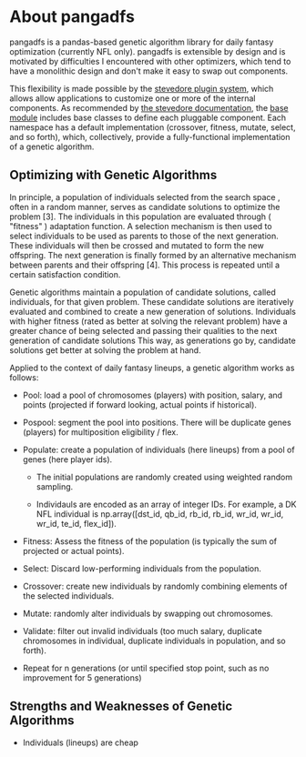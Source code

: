 # About pangadfs

pangadfs is a pandas-based genetic algorithm library for daily fantasy optimization (currently NFL only). pangadfs is extensible by design and is motivated by difficulties I encountered with other optimizers, which tend to have a monolithic design and don't make it easy to swap out components. 

This flexibility is made possible by the [stevedore plugin system](https://docs.openstack.org/stevedore/latest/ "Stevedore plugins"), which allows allow applications to customize one or more of the internal components. As recommended by [the stevedore documentation](https://docs.openstack.org/stevedore/latest/user/tutorial/creating_plugins.html#a-plugin-base-class "Stevedore documentation"), the [base module](base-reference.md) includes base classes to define each pluggable component. Each namespace has a default implementation (crossover, fitness, mutate, select, and so forth), which, collectively, provide a fully-functional implementation of a genetic algorithm.


## Optimizing with Genetic Algorithms

In principle, a population of individuals selected from the search space , often in a
random manner, serves as candidate solutions to optimize the problem [3]. The
individuals in this population are evaluated through ( "fitness" ) adaptation function.
A selection mechanism is then used to select individuals to be used as parents to
those of the next generation. These individuals will then be crossed and mutated to
form the new offspring. The next generation is finally formed by an alternative
mechanism between parents and their offspring [4]. This process is repeated until a
certain satisfaction condition.

Genetic algorithms maintain a population of candidate solutions, called individuals, for that given problem. These candidate solutions are iteratively evaluated and combined to create a new generation of solutions. Individuals with higher fitness (rated as better at solving the relevant problem) have a greater chance of being selected and passing their qualities to the next generation of candidate solutions This way, as generations go by, candidate solutions get better at solving the problem at hand.

Applied to the context of daily fantasy lineups, a genetic algorithm works as follows:

* Pool: load a pool of chromosomes (players) with position, salary, and points (projected if forward looking, actual points if historical).

* Pospool: segment the pool into positions. There will be duplicate genes (players) for multiposition eligibility / flex.

* Populate: create a population of individuals (here lineups) from a pool of genes (here player ids).

    * The initial populations are randomly created using weighted random sampling.

    * Individauls are encoded as an array of integer IDs. For example, a DK NFL individual is np.array([dst_id, qb_id, rb_id, rb_id, wr_id, wr_id, wr_id, te_id, flex_id]).

* Fitness: Assess the fitness of the population (is typically the sum of projected or actual points).

* Select: Discard low-performing individuals from the population.

* Crossover: create new individuals by randomly combining elements of the selected individuals.

* Mutate: randomly alter individuals by swapping out chromosomes.

* Validate: filter out invalid individuals (too much salary, duplicate chromosomes in individual, duplicate individuals in population, and so forth).

* Repeat for n generations (or until specified stop point, such as no improvement for 5 generations)

## Strengths and Weaknesses of Genetic Algorithms

* Individuals (lineups) are cheap
